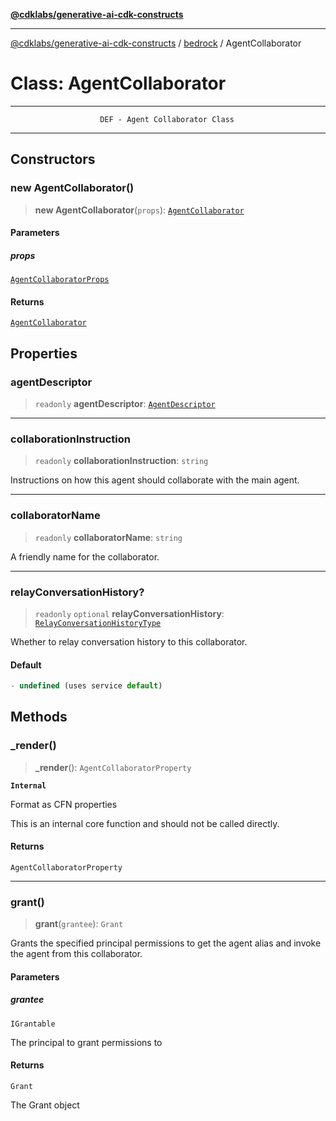 [**@cdklabs/generative-ai-cdk-constructs**](../../../README.md)

***

[@cdklabs/generative-ai-cdk-constructs](../../../README.md) / [bedrock](../README.md) / AgentCollaborator

# Class: AgentCollaborator

***************************************************************************
                        DEF - Agent Collaborator Class
***************************************************************************

## Constructors

### new AgentCollaborator()

> **new AgentCollaborator**(`props`): [`AgentCollaborator`](AgentCollaborator.md)

#### Parameters

##### props

[`AgentCollaboratorProps`](../interfaces/AgentCollaboratorProps.md)

#### Returns

[`AgentCollaborator`](AgentCollaborator.md)

## Properties

### agentDescriptor

> `readonly` **agentDescriptor**: [`AgentDescriptor`](../interfaces/AgentDescriptor.md)

***

### collaborationInstruction

> `readonly` **collaborationInstruction**: `string`

Instructions on how this agent should collaborate with the main agent.

***

### collaboratorName

> `readonly` **collaboratorName**: `string`

A friendly name for the collaborator.

***

### relayConversationHistory?

> `readonly` `optional` **relayConversationHistory**: [`RelayConversationHistoryType`](../enumerations/RelayConversationHistoryType.md)

Whether to relay conversation history to this collaborator.

#### Default

```ts
- undefined (uses service default)
```

## Methods

### \_render()

> **\_render**(): `AgentCollaboratorProperty`

**`Internal`**

Format as CFN properties

 This is an internal core function and should not be called directly.

#### Returns

`AgentCollaboratorProperty`

***

### grant()

> **grant**(`grantee`): `Grant`

Grants the specified principal permissions to get the agent alias and invoke the agent
from this collaborator.

#### Parameters

##### grantee

`IGrantable`

The principal to grant permissions to

#### Returns

`Grant`

The Grant object
